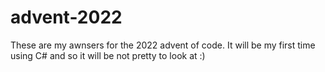 # advent-2022
These are my awnsers for the 2022 advent of code. It will be my first time using C# and so it will be not pretty to look at :)
